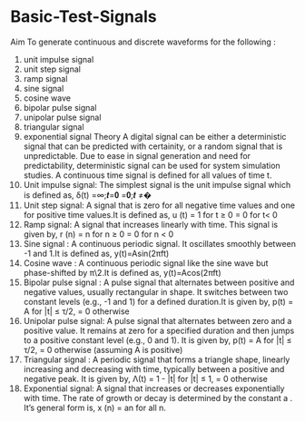 # Basic-Test-Signals
Aim
To generate continuous and discrete waveforms for the following :
1. unit impulse signal
2. unit step signal
3. ramp signal
4. sine signal
5. cosine wave
6. bipolar pulse signal
7. unipolar pulse signal
8. triangular signal
9. exponential signal
Theory
A digital signal can be either a deterministic signal that can be predicted with certainity, or a
random signal that is unpredictable. Due to ease in signal generation and need for predictability,
deterministic signal can be used for system simulation studies. A continuous time signal is
defined for all values of time t.
1. Unit impulse signal:
The simplest signal is the unit impulse signal which is defined as,
δ(t) =∞;𝒕=𝟎
 =𝟎;𝒕 ≠�
2. Unit step signal:
A signal that is zero for all negative time values and one for positive time values.It is
defined as,
u (t) = 1 for t ≥ 0
 = 0 for t< 0
3. Ramp signal:
A signal that increases linearly with time. This signal is given by,
r (n) = n for n ≥ 0
 = 0 for n < 0
4. Sine signal :
A continuous periodic signal. It oscillates smoothly between -1 and 1.It is defined as,
y(t)=Asin(2πft)
5. Cosine wave :
A continuous periodic signal like the sine wave but phase-shifted by π\2.It is defined
as,
y(t)=Acos(2πft)
6. Bipolar pulse signal :
A pulse signal that alternates between positive and negative values, usually rectangular
in shape. It switches between two constant levels (e.g., -1 and 1) for a defined duration.It
is given by,
 p(t) = A for |t| ≤ τ/2,
 = 0 otherwise
7. Unipolar pulse signal:
A pulse signal that alternates between zero and a positive value. It remains at zero for
a specified duration and then jumps to a positive constant level (e.g., 0 and 1). It is given
by,
p(t) = A for |t| ≤ τ/2,
 = 0 otherwise (assuming A is positive)
8. Triangular signal :
A periodic signal that forms a triangle shape, linearly increasing and decreasing with
time, typically between a positive and negative peak. It is given by,
Λ(t) = 1 - |t| for |t| ≤ 1,
 = 0 otherwise
9. Exponential signal:
A signal that increases or decreases exponentially with time. The rate of growth or
decay is determined by the constant a . It’s general form is,
x (n) = an
for all n.
